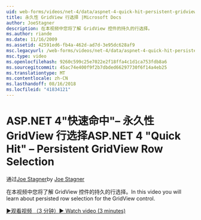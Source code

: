 ```yaml
---
uid: web-forms/videos/net-4/data/aspnet-4-quick-hit-persistent-gridview-row-selection
title: 永久性 GridView 行选择 |Microsoft Docs
author: JoeStagner
description: 在本视频中您将了解 GridView 控件的持久的行选择。
ms.author: riande
ms.date: 11/16/2009
ms.assetid: 42591ed6-fb4a-462d-ad7d-3e95dc628af9
msc.legacyurl: /web-forms/videos/net-4/data/aspnet-4-quick-hit-persistent-gridview-row-selection
msc.type: video
ms.openlocfilehash: 9260c599c25e7022e2f18ffa4c1d1ca753fdb8a6
ms.sourcegitcommit: 45ac74e400f9f2b7dbded66297730f6f14a4eb25
ms.translationtype: MT
ms.contentlocale: zh-CN
ms.lasthandoff: 08/16/2018
ms.locfileid: "41834121"
---
```

<a name="aspnet-4-quick-hit--persistent-gridview-row-selection"></a><span data-ttu-id="0e725-103">ASP.NET 4"快速命中"– 永久性 GridView 行选择</span><span class="sxs-lookup"><span data-stu-id="0e725-103">ASP.NET 4 "Quick Hit" – Persistent GridView Row Selection</span></span>
====================
<span data-ttu-id="0e725-104">通过[Joe Stagner](https://github.com/JoeStagner)</span><span class="sxs-lookup"><span data-stu-id="0e725-104">by [Joe Stagner](https://github.com/JoeStagner)</span></span>

<span data-ttu-id="0e725-105">在本视频中您将了解 GridView 控件的持久的行选择。</span><span class="sxs-lookup"><span data-stu-id="0e725-105">In this video you will learn about persisted row selection for the GridView control.</span></span> 

[<span data-ttu-id="0e725-106">&#9654;观看视频 （3 分钟）</span><span class="sxs-lookup"><span data-stu-id="0e725-106">&#9654; Watch video (3 minutes)</span></span>](https://channel9.msdn.com/Blogs/ASP-NET-Site-Videos/aspnet-4-quick-hit-persistent-gridview-row-selection)
